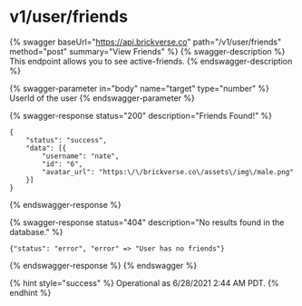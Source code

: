 # v1/user/friends

{% swagger baseUrl="https://api.brickverse.co" path="/v1/user/friends" method="post" summary="View Friends" %}
{% swagger-description %}
This endpoint allows you to see active-friends.
{% endswagger-description %}

{% swagger-parameter in="body" name="target" type="number" %}
UserId of the user
{% endswagger-parameter %}

{% swagger-response status="200" description="Friends Found!" %}
```
{
    "status": "success",
    "data": [{
        "username": "nate",
        "id": "6",
        "avatar_url": "https:\/\/brickverse.co\/assets\/img\/male.png"
    }]
}
```
{% endswagger-response %}

{% swagger-response status="404" description="No results found in the database." %}
```
{"status": "error", "error" => "User has no friends"}
```
{% endswagger-response %}
{% endswagger %}

{% hint style="success" %}
Operational as 6/28/2021 2:44 AM PDT.
{% endhint %}
